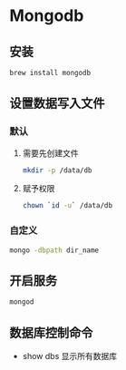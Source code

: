 # Mongodb

## 安装

```sh
brew install mongodb
```


## 设置数据写入文件

### 默认

1. 需要先创建文件

    ```sh
    mkdir -p /data/db
    ```

2. 赋予权限

    ```sh
    chown `id -u` /data/db
    ```

### 自定义

```sh
mongo -dbpath dir_name
```

## 开启服务

```sh
mongod
```

## 数据库控制命令

- show dbs 显示所有数据库



